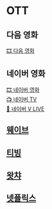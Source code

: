 # OTT

## 다음 영화
[🎞 다음 영화](https://github.com/MOVIECORD/daum)

## 네이버 영화
[🎞 네이버 영화](https://github.com/MOVIECORD/naver)  
[📺 네이버 TV](https://github.com/MOVIECORD/navertv)  
[🔴 네이버 V LIVE](https://github.com/MOVIECORD/vlive)

## [웨이브](https://github.com/MOVIECORD/wavve)

## [티빙](https://github.com/MOVIECORD/tving)

## [왓챠](https://github.com/MOVIECORD/watcha)

## [넷플릭스](https://github.com/MOVIECORD/netflix)
